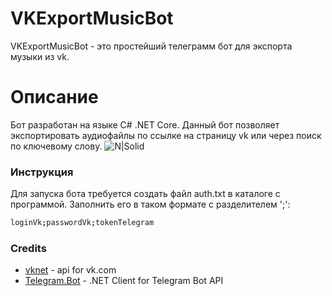 # VKExportMusicBot

VKExportMusicBot - это простейший телеграмм бот для экспорта музыки из vk.

# Описание
Бот разработан на языке C# .NET Core. Данный бот позволяет экспортировать аудиофайлы по ссылке на страницу vk или через поиск по ключевому слову.
![N|Solid](https://i.imgur.com/EmdnPFN.png)
### Инструкция
Для запуска бота требуется создать файл auth.txt в каталоге с программой.
Заполнить его в таком формате с разделителем ';':
```sh
loginVk;passwordVk;tokenTelegram
```
### Credits
* [vknet](https://github.com/vknet/vk) - api for vk.com
* [Telegram.Bot](https://github.com/TelegramBots/Telegram.Bot) - .NET Client for Telegram Bot API
